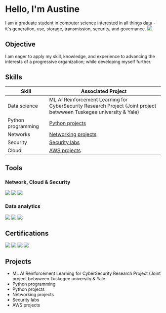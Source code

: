 # Hello, I'm Austine

I am a graduate student in computer science interested in all things data - it's generation, use, storage, transmission, security, and governance.
<a href="https://linkedin.com/in/augustine-okoh"><img src="https://img.shields.io/badge/-LinkedIn-0072b1?&style=for-the-badge&logo=linkedin&logoColor=white" /></a>

## Objective

I am eager to apply my skill, knowledge, and experience to advancing the interests of a progressive organization; while developing myself further.

## Skills

| Skill                                         | Associated Project         |
|-----------------------------------------------|----------------------------|
| Data science   | ML AI Reinforcement Learning for CyberSecurity Research Project (Joint project betwween Tuskegee university & Yale)   |
| Python programming          | <a href="https://github.com/Augustine-Okoh/portfolio-share#"> Python projects</a>|
| Networks | <a href="https://github.com/Augustine-Okoh/portfolio-share#"> Networking projects</a>|
| Security         | <a href="https://github.com/Augustine-Okoh/portfolio-share#"> Security labs|
| Cloud    | <a href="https://github.com/Augustine-Okoh/portfolio-share#"> AWS projects |


## Tools

### Network, Cloud & Security
<div>
    <img src="https://img.shields.io/badge/-Wireshark-1679A7?&style=for-the-badge&logo=Wireshark&logoColor=white" />
    <img src="https://img.shields.io/badge/-Cisco%20Packet%20Tracer-1E7B00?&style=for-the-badge&logo=Cisco&logoColor=white" />
    <img src="https://img.shields.io/badge/-Amazon%20AWS-232F3E?&style=for-the-badge&logo=Amazon%20AWS&logoColor=white" />

</div>


### Data analytics
<div>
    <img src="https://img.shields.io/badge/-Python-3776AB?&style=for-the-badge&logo=Python&logoColor=white" />
    <img src="https://img.shields.io/badge/-ACL-006F5F?style=for-the-badge&logo=ACL&logoColor=white" />
    <img src="https://img.shields.io/badge/-Jupyter_Notebooks-F37626?&style=for-the-badge&logo=Jupyter&logoColor=white" />


</div>

## Certifications
<div>
<img src="https://img.shields.io/badge/-EY%20Analytics%20Bronze%20Badge-004B87?&style=for-the-badge&logo=EY&logoColor=white" />
<img src="https://img.shields.io/badge/-CISA-0071BC?&style=for-the-badge&logo=CISA&logoColor=white" />
<img src="https://img.shields.io/badge/-IASSC%20LSSGB-009639?&style=for-the-badge&logo=LeanSixSigma&logoColor=white" />
<img src="https://img.shields.io/badge/-PRINCE2%20(2017)-0095D9?&style=for-the-badge&logo=PRINCE2&logoColor=white" />
</div>

## Projects
-  ML AI Reinforcement Learning for CyberSecurity Research Project (Joint project betwween Tuskegee university & Yale
-  Python programming
-  Python projects
-  Networking projects
-  Security labs
-  AWS projects
